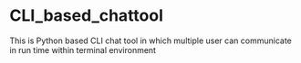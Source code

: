 # CLI_based_chattool
This is Python based CLI chat tool in which multiple user can communicate in run time within terminal environment
